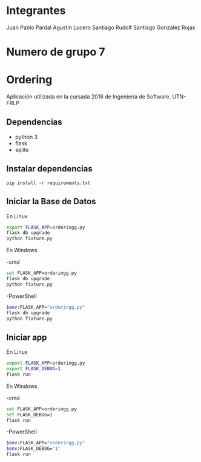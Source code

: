 # Integrantes

Juan Pablo Pardal
Agustin Lucero
Santiago Rudolf
Santiago Gonzalez Rojas

# Numero de grupo 7









# Ordering

Aplicación utilizada en la cursada 2018 de Ingenieria de Software. UTN-FRLP

## Dependencias

- python 3
- flask
- sqlite

## Instalar dependencias

`pip install -r requirements.txt`

## Iniciar la Base de Datos

En Linux

```bash
export FLASK_APP=orderingg.py
flask db upgrade
python fixture.py
```

En Windows

-cmd
```bash
set FLASK_APP=orderingg.py
flask db upgrade
python fixture.py
```

-PowerShell
```bash
$env:FLASK_APP="orderingg.py"
flask db upgrade
python fixture.py
```

## Iniciar app

En Linux

```bash
export FLASK_APP=orderingg.py
export FLASK_DEBUG=1
flask run
```

En Windows

-cmd
```bash
set FLASK_APP=orderingg.py
set FLASK_DEBUG=1
flask run
```

-PowerShell
```bash
$env:FLASK_APP="orderingg.py"
$env:FLASK_DEBUG="1"
flask run
```
